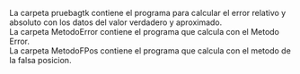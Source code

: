 La carpeta pruebagtk contiene el programa para calcular el error relativo y absoluto con los datos del valor verdadero y aproximado.   
La carpeta MetodoError contiene el programa que calcula con el Metodo Error.   
La carpeta MetodoFPos contiene el programa que calcula con el metodo de la falsa posicion.  